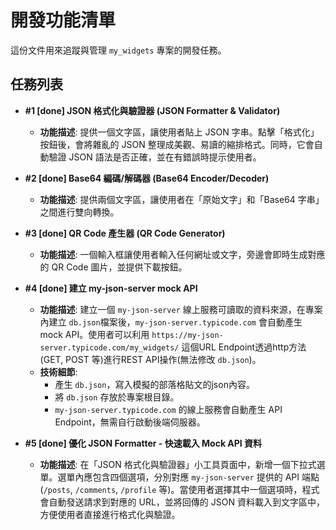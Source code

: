 # 開發功能清單

這份文件用來追蹤與管理 `my_widgets` 專案的開發任務。

## 任務列表

- **#1 [done] JSON 格式化與驗證器 (JSON Formatter & Validator)**
  - **功能描述**: 提供一個文字區，讓使用者貼上 JSON 字串。點擊「格式化」按鈕後，會將雜亂的 JSON 整理成美觀、易讀的縮排格式。同時，它會自動驗證 JSON 語法是否正確，並在有錯誤時提示使用者。

- **#2 [done] Base64 編碼/解碼器 (Base64 Encoder/Decoder)**
  - **功能描述**: 提供兩個文字區，讓使用者在「原始文字」和「Base64 字串」之間進行雙向轉換。

- **#3 [done] QR Code 產生器 (QR Code Generator)**
  - **功能描述**: 一個輸入框讓使用者輸入任何網址或文字，旁邊會即時生成對應的 QR Code 圖片，並提供下載按鈕。

- **#4 [done] 建立 my-json-server mock API**
  - **功能描述**: 建立一個 `my-json-server` 線上服務可讀取的資料來源，在專案內建立 `db.json`檔案後，`my-json-server.typicode.com` 會自動產生 mock API。使用者可以利用 `https://my-json-server.typicode.com/my_widgets/` 這個URL Endpoint透過http方法(GET, POST 等)進行REST API操作(無法修改 `db.json`)。
  - **技術細節**:
    - 產生 `db.json`，寫入模擬的部落格貼文的json內容。
    - 將 `db.json` 存放於專案根目錄。
    - `my-json-server.typicode.com` 的線上服務會自動產生 API Endpoint，無需自行啟動後端伺服器。

- **#5 [done] 優化 JSON Formatter - 快速載入 Mock API 資料**
  - **功能描述**: 在「JSON 格式化與驗證器」小工具頁面中，新增一個下拉式選單。選單內應包含四個選項，分別對應 `my-json-server` 提供的 API 端點 (`/posts`, `/comments`, `/profile` 等)。當使用者選擇其中一個選項時，程式會自動發送請求到對應的 URL，並將回傳的 JSON 資料載入到文字區中，方便使用者直接進行格式化與驗證。

